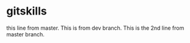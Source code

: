 # gitskills
this line from master.
This is from dev branch.
	This is the 2nd line from master branch.

